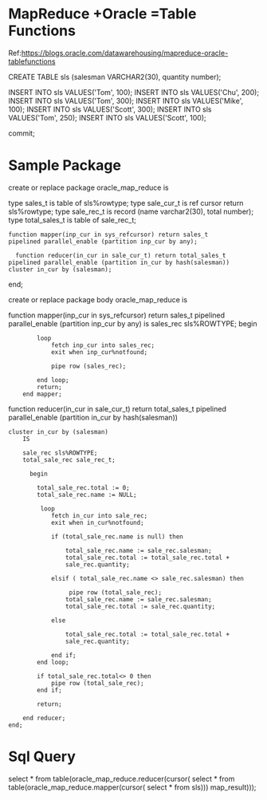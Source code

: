 # MapReduce +Oracle =Table Functions

Ref:https://blogs.oracle.com/datawarehousing/mapreduce-oracle-tablefunctions

CREATE TABLE sls (salesman VARCHAR2(30), quantity number);

INSERT INTO sls VALUES('Tom', 100);
INSERT INTO sls VALUES('Chu', 200);
INSERT INTO sls VALUES('Tom', 300);
INSERT INTO sls VALUES('Mike', 100);
INSERT INTO sls VALUES('Scott', 300);
INSERT INTO sls VALUES('Tom', 250);
INSERT INTO sls VALUES('Scott', 100);

commit;


# Sample Package

create or replace package oracle_map_reduce
is

 type sales_t is table of sls%rowtype;
    type sale_cur_t is ref cursor return sls%rowtype;
    type sale_rec_t is record (name varchar2(30), total number);
    type total_sales_t is table of sale_rec_t;
    
    function mapper(inp_cur in sys_refcursor) return sales_t
    pipelined parallel_enable (partition inp_cur by any);
    
      function reducer(in_cur in sale_cur_t) return total_sales_t
    pipelined parallel_enable (partition in_cur by hash(salesman))
    cluster in_cur by (salesman);

end;



create or replace package body oracle_map_reduce
is

 function mapper(inp_cur in sys_refcursor) return sales_t
 pipelined parallel_enable (partition inp_cur by any)
    is
        sales_rec sls%ROWTYPE;
        begin
     
            loop
                fetch inp_cur into sales_rec;
                exit when inp_cur%notfound;
          
                pipe row (sales_rec);
        
            end loop;
            return;
        end mapper;
 

function reducer(in_cur in sale_cur_t) return total_sales_t
 pipelined parallel_enable (partition in_cur by hash(salesman))
 
    cluster in_cur by (salesman)
        IS

        sale_rec sls%ROWTYPE;
        total_sale_rec sale_rec_t;

          begin

            total_sale_rec.total := 0;
            total_sale_rec.name := NULL;

             loop
                fetch in_cur into sale_rec;
                exit when in_cur%notfound;

                if (total_sale_rec.name is null) then
      
                    total_sale_rec.name := sale_rec.salesman;
                    total_sale_rec.total := total_sale_rec.total + 
                    sale_rec.quantity;

                elsif ( total_sale_rec.name <> sale_rec.salesman) then

                     pipe row (total_sale_rec);
                    total_sale_rec.name := sale_rec.salesman;
                    total_sale_rec.total := sale_rec.quantity;

                else

                    total_sale_rec.total := total_sale_rec.total +
                    sale_rec.quantity;

                end if;
            end loop;

            if total_sale_rec.total<> 0 then
                pipe row (total_sale_rec);
            end if;

            return; 

        end reducer;
    end;
    
    
    
  # Sql Query
    
 select *
from table(oracle_map_reduce.reducer(cursor(
          select * from table(oracle_map_reduce.mapper(cursor(
                 select * from sls))) map_result)));
